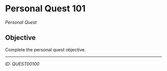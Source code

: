 # Personal Quest 101

*Personal Quest*

## Objective
Complete the personal quest objective.

---
*ID: QUEST00100*